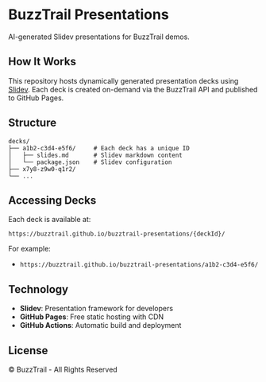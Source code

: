 # BuzzTrail Presentations

AI-generated Slidev presentations for BuzzTrail demos.

## How It Works

This repository hosts dynamically generated presentation decks using [Slidev](https://sli.dev/). Each deck is created on-demand via the BuzzTrail API and published to GitHub Pages.

## Structure

```
decks/
├── a1b2-c3d4-e5f6/     # Each deck has a unique ID
│   ├── slides.md       # Slidev markdown content
│   └── package.json    # Slidev configuration
├── x7y8-z9w0-q1r2/
└── ...
```

## Accessing Decks

Each deck is available at:
```
https://buzztrail.github.io/buzztrail-presentations/{deckId}/
```

For example:
- `https://buzztrail.github.io/buzztrail-presentations/a1b2-c3d4-e5f6/`

## Technology

- **Slidev**: Presentation framework for developers
- **GitHub Pages**: Free static hosting with CDN
- **GitHub Actions**: Automatic build and deployment

## License

© BuzzTrail - All Rights Reserved
